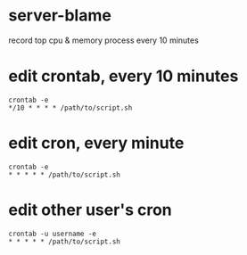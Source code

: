 # server-blame
record top cpu &amp; memory process every 10 minutes 


# edit crontab, every 10 minutes
```
crontab -e
*/10 * * * * /path/to/script.sh
```
# edit cron, every minute
```
crontab -e
* * * * * /path/to/script.sh
```
# edit other user's cron
```
crontab -u username -e
* * * * * /path/to/script.sh
```
